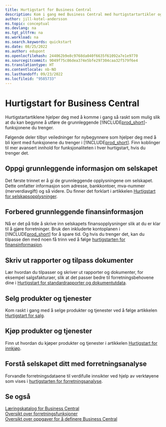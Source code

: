 ```yaml
---
title: Hurtigstart for Business Central
description: Kom i gang med Business Central med hurtigstartartikler og tips som hjelper deg med å fylle ut de første kritiske feltene.
author: jill-kotel-andersson
ms.topic: conceptual
ms.devlang: na
ms.tgt_pltfrm: na
ms.workload: na
ms.search.keywords: quickstart
ms.date: 08/25/2022
ms.author: edupont
ms.openlocfilehash: 244062b9e8c9768da040f6635f61092a7e1e9770
ms.sourcegitcommit: 9049f75c86dea374e5bfe297304caa32f579f6e4
ms.translationtype: HT
ms.contentlocale: nb-NO
ms.lasthandoff: 09/23/2022
ms.locfileid: "9585733"
---
```

# <a name="business-central-quick-starts"></a>Hurtigstart for Business Central

Hurtigstartartiklene hjelper deg med å komme i gang så raskt som mulig slik at du kan begynne å utføre de grunnleggende [!INCLUDE[prod_short](includes/prod_short.md)]-funksjonene du trenger.

Følgende deler tilbyr veiledninger for nybegynnere som hjelper deg med å bli kjent med funksjonene du trenger i [!INCLUDE[prod_short](includes/prod_short.md)]. Finn koblinger til mer avansert innhold for funksjonaliteten i hver hurtigstart, hvis du trenger det.

## <a name="provide-basic-information-about-your-company"></a>Oppgi grunnleggende informasjon om selskapet

Det første trinnet er å gi de grunnleggende opplysningene om selskapet. Dette omfatter informasjon som adresse, bankkontoer, mva-nummer (merverdiavgift) og så videre. Du finner det forklart i artikkelen [Hurtigstart for selskapsopplysninger](quick-start-company-information.md).

## <a name="prepare-basic-financial-information"></a>Forbered grunnleggende finansinformasjon

Nå er det på tide å skrive inn selskapets finansopplysninger slik at du er klar til å gjøre forretninger. Bruk den inkluderte kontoplanen i [!INCLUDE[prod_short](includes/prod_short.md)] for å spare tid. Og hvis du trenger det, kan du tilpasse den med noen få trinn ved å følge [hurtigstarten for finansinformasjon](quick-start-financial-information.md).

<!--
## Financial Basics

Financial Information  
(chart of accounts, but explained for non-accountants)
-->

## <a name="print-reports-and-customize-documents"></a>Skriv ut rapporter og tilpass dokumenter

Lær hvordan du tilpasser og skriver ut rapporter og dokumenter, for eksempel salgsfakturaer, slik at det passer bedre til forretningsbehovene dine i [Hurtigstart for standardrapporter og dokumentutdata](quick-start-reports-and-documents.md).

<!-- Reports and Documents  
(final reports, but also documents - how do I style invoices to work better for me?)
-->

## <a name="sell-products-and-services"></a>Selg produkter og tjenester

Kom raskt i gang med å selge produkter og tjenester ved å følge artikkelen [Hurtigstart for salg](quick-start-sell-products-and-services.md).

<!--
(customer, items, things on stock or not, orders versus invoices, get paid on time, etc.)
-->

## <a name="buy-products-and-services"></a>Kjøp produkter og tjenester

Finn ut hvordan du kjøper produkter og tjenester i artikkelen [Hurtigstart for innkjøp](quick-start-procurement.md).  

<!--
(buy stuff, register in inventory, pay vendor)
-->

## <a name="understand-your-company-with-business-intelligence"></a>Forstå selskapet ditt med forretningsanalyse

Forvandle forretningsdataene til verdifulle innsikter ved hjelp av verktøyene som vises i [hurtigstarten for forretningsanalyse](quick-start-business-intelligence.md).

<!--
Business Intelligence  
(reports)
-->

## <a name="see-also"></a>Se også

[Læringskatalog for Business Central](readiness/readiness-learning-catalog.md)  
[Oversikt over forretningsfunksjoner](across-business-functionality.md)  
[Oversikt over oppgaver for å definere Business Central](setup.md)  
